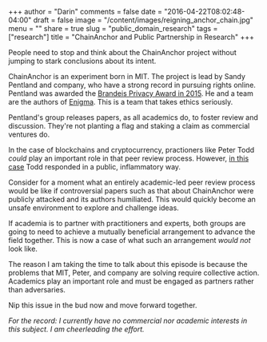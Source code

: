 +++
author = "Darin"
comments = false 
date = "2016-04-22T08:02:48-04:00"
draft = false
image = "/content/images/reigning_anchor_chain.jpg"
menu = ""
share = true
slug = "public_domain_research"
tags = ["research"]
title = "ChainAnchor and Public Partnership in Research"
+++

People need to stop and think about the ChainAnchor project without jumping to stark conclusions about its intent.

ChainAnchor is an experiment born in MIT. The project is lead by Sandy Pentland and company, who have a strong record in pursuing rights online. 
Pentland was awarded the [Brandeis Privacy Award in 2015](https://youtu.be/tXgLMj2Weig?t=15m6s).  He and a team are the authors of [Enigma](http://enigma.media.mit.edu).  This is a team that takes ethics seriously.

Pentland's group releases papers, as all academics do, to foster review and discussion.  They're not planting a flag and staking a claim as commercial ventures do.  

In the case of blockchains and cryptocurrency, practioners like Peter Todd *could* play an important role in that peer review process. However, [in this case](https://petertodd.org/2016/mit-chainanchor-bribing-miners-to-regulate-bitcoin) Todd responded in a public, inflammatory way.

Consider for a moment what an entirely academic-led peer review process would be like if controversial papers such as that about ChainAnchor were publicly attacked and its authors humiliated. This would quickly become an unsafe environment to explore and challenge ideas.

If academia is to partner with practitioners and experts, both groups are going to need to achieve a mutually beneficial arrangement to advance the field together. This is now a case of what such an arrangement *would not* look like.

The reason I am taking the time to talk about this episode is because the problems that MIT, Peter, and company are solving require collective action.  Academics play an important role and must be engaged as partners rather than adversaries.

Nip this issue in the bud now and move forward together.


*For the record: I currently have no commercial nor academic interests in this subject.  I am cheerleading the effort.*

